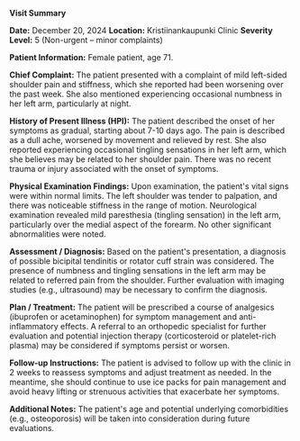 **Visit Summary**

**Date:** December 20, 2024
**Location:** Kristiinankaupunki Clinic
**Severity Level:** 5 (Non-urgent – minor complaints)

**Patient Information:**
Female patient, age 71.

**Chief Complaint:**
The patient presented with a complaint of mild left-sided shoulder pain and stiffness, which she reported had been worsening over the past week. She also mentioned experiencing occasional numbness in her left arm, particularly at night.

**History of Present Illness (HPI):**
The patient described the onset of her symptoms as gradual, starting about 7-10 days ago. The pain is described as a dull ache, worsened by movement and relieved by rest. She also reported experiencing occasional tingling sensations in her left arm, which she believes may be related to her shoulder pain. There was no recent trauma or injury associated with the onset of symptoms.

**Physical Examination Findings:**
Upon examination, the patient's vital signs were within normal limits. The left shoulder was tender to palpation, and there was noticeable stiffness in the range of motion. Neurological examination revealed mild paresthesia (tingling sensation) in the left arm, particularly over the medial aspect of the forearm. No other significant abnormalities were noted.

**Assessment / Diagnosis:**
Based on the patient's presentation, a diagnosis of possible bicipital tendinitis or rotator cuff strain was considered. The presence of numbness and tingling sensations in the left arm may be related to referred pain from the shoulder. Further evaluation with imaging studies (e.g., ultrasound) may be necessary to confirm the diagnosis.

**Plan / Treatment:**
The patient will be prescribed a course of analgesics (ibuprofen or acetaminophen) for symptom management and anti-inflammatory effects. A referral to an orthopedic specialist for further evaluation and potential injection therapy (corticosteroid or platelet-rich plasma) may be considered if symptoms persist or worsen.

**Follow-up Instructions:**
The patient is advised to follow up with the clinic in 2 weeks to reassess symptoms and adjust treatment as needed. In the meantime, she should continue to use ice packs for pain management and avoid heavy lifting or strenuous activities that exacerbate her symptoms.

**Additional Notes:** The patient's age and potential underlying comorbidities (e.g., osteoporosis) will be taken into consideration during future evaluations.